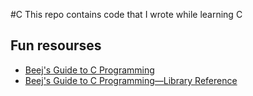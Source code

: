 #C
This repo contains code that I wrote while learning C


## Fun resourses 
- [Beej's Guide to C Programming](https://beej.us/guide/bgc/)
- [Beej's Guide to C Programming—Library Reference](https://beej.us/guide/bgclr/)
